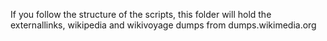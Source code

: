 If you follow the structure of the scripts, this folder will hold the externallinks, wikipedia and wikivoyage dumps from dumps.wikimedia.org
